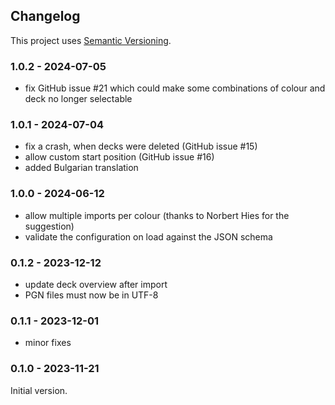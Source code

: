 ## Changelog

This project uses [Semantic Versioning](https://semver.org/spec/v2.0.0.html).

### 1.0.2 - 2024-07-05

* fix GitHub issue #21 which could make some combinations of colour and deck no longer selectable

### 1.0.1 - 2024-07-04

* fix a crash, when decks were deleted (GitHub issue #15)
* allow custom start position (GitHub issue #16)
* added Bulgarian translation

### 1.0.0 - 2024-06-12

* allow multiple imports per colour (thanks to Norbert Hies for the suggestion)
* validate the configuration on load against the JSON schema

### 0.1.2 - 2023-12-12

* update deck overview after import
* PGN files must now be in UTF-8

### 0.1.1 - 2023-12-01

* minor fixes

### 0.1.0 - 2023-11-21

Initial version.
